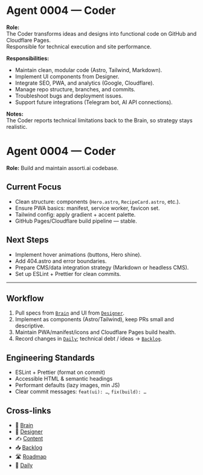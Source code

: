 # Agent 0004 — Coder

**Role:**  
The Coder transforms ideas and designs into functional code on GitHub and Cloudflare Pages.  
Responsible for technical execution and site performance.

**Responsibilities:**  
- Maintain clean, modular code (Astro, Tailwind, Markdown).  
- Implement UI components from Designer.  
- Integrate SEO, PWA, and analytics (Google, Cloudflare).  
- Manage repo structure, branches, and commits.  
- Troubleshoot bugs and deployment issues.  
- Support future integrations (Telegram bot, AI API connections).  

**Notes:**  
The Coder reports technical limitations back to the Brain, so strategy stays realistic.

# Agent 0004 — Coder
**Role:** Build and maintain assorti.ai codebase.

## Current Focus
- Clean structure: components (`Hero.astro`, `RecipeCard.astro`, etc.).
- Ensure PWA basics: manifest, service worker, favicon set.
- Tailwind config: apply gradient + accent palette.
- GitHub Pages/Cloudflare build pipeline — stable.

## Next Steps
- Implement hover animations (buttons, Hero shine).
- Add 404.astro and error boundaries.
- Prepare CMS/data integration strategy (Markdown or headless CMS).
- Set up ESLint + Prettier for clean commits.


---

## Workflow
1) Pull specs from [`Brain`](0001-brain.md) and UI from [`Designer`](0003-designer.md).  
2) Implement as components (Astro/Tailwind), keep PRs small and descriptive.  
3) Maintain PWA/manifest/icons and Cloudflare Pages build health.  
4) Record changes in [`Daily`](../tasks/daily.md); technical debt / ideas → [`Backlog`](../tasks/backlog.md).

## Engineering Standards
- ESLint + Prettier (format on commit)
- Accessible HTML & semantic headings
- Performant defaults (lazy images, min JS)
- Clear commit messages: `feat(ui): …`, `fix(build): …`

## Cross-links
- 🧠 [Brain](0001-brain.md)
- 🎨 [Designer](0003-designer.md)
- ✍️ [Content](0005-content.md)
- 📥 [Backlog](../tasks/backlog.md)
- 🛣 [Roadmap](../tasks/roadmap.md)
- 📅 [Daily](../tasks/daily.md)

